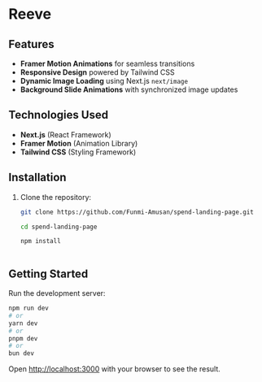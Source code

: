 # Reeve

## Features
- **Framer Motion Animations** for seamless transitions
- **Responsive Design** powered by Tailwind CSS
- **Dynamic Image Loading** using Next.js `next/image`
- **Background Slide Animations** with synchronized image updates

## Technologies Used
- **Next.js** (React Framework)
- **Framer Motion** (Animation Library)
- **Tailwind CSS** (Styling Framework)

## Installation

1. Clone the repository:
   ```sh
   git clone https://github.com/Funmi-Amusan/spend-landing-page.git

   cd spend-landing-page

   npm install



## Getting Started

Run the development server:

```bash
npm run dev
# or
yarn dev
# or
pnpm dev
# or
bun dev
```

Open [http://localhost:3000](http://localhost:3000) with your browser to see the result.


